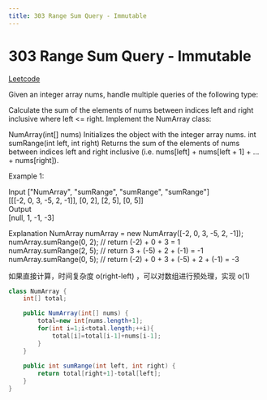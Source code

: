```yaml
---
title: 303 Range Sum Query - Immutable
---
```


# 303 Range Sum Query - Immutable

[Leetcode](https://leetcode.com/problems/range-sum-query-immutable/description/)

Given an integer array nums, handle multiple queries of the following type:

Calculate the sum of the elements of nums between indices left and right inclusive where left <= right.
Implement the NumArray class:

NumArray(int[] nums) Initializes the object with the integer array nums.
int sumRange(int left, int right) Returns the sum of the elements of nums between indices left and right inclusive (i.e. nums[left] + nums[left + 1] + ... + nums[right]).
 

Example 1:

Input
["NumArray", "sumRange", "sumRange", "sumRange"]  
[[[-2, 0, 3, -5, 2, -1]], [0, 2], [2, 5], [0, 5]]  
Output  
[null, 1, -1, -3]  

Explanation
NumArray numArray = new NumArray([-2, 0, 3, -5, 2, -1]);  
numArray.sumRange(0, 2); // return (-2) + 0 + 3 = 1  
numArray.sumRange(2, 5); // return 3 + (-5) + 2 + (-1) = -1  
numArray.sumRange(0, 5); // return (-2) + 0 + 3 + (-5) + 2 + (-1) = -3  
  
如果直接计算，时间复杂度 o(right-left) ，可以对数组进行预处理，实现 o(1)

```java
class NumArray {
    int[] total;

    public NumArray(int[] nums) {
        total=new int[nums.length+1];
        for(int i=1;i<total.length;++i){
            total[i]=total[i-1]+nums[i-1];
        }
    }
    
    public int sumRange(int left, int right) {
        return total[right+1]-total[left];
    }
}
```